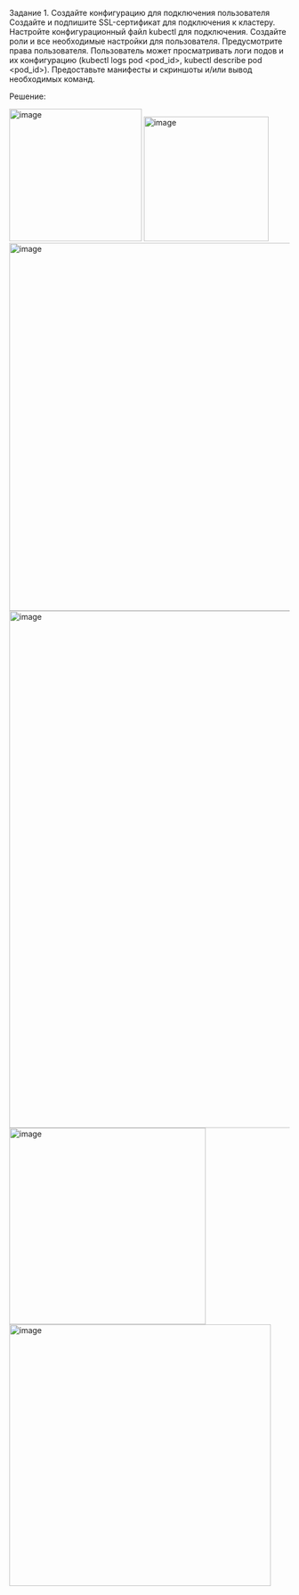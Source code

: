 Задание 1. Создайте конфигурацию для подключения пользователя
Создайте и подпишите SSL-сертификат для подключения к кластеру.
Настройте конфигурационный файл kubectl для подключения.
Создайте роли и все необходимые настройки для пользователя.
Предусмотрите права пользователя. Пользователь может просматривать логи подов и их конфигурацию (kubectl logs pod <pod_id>, kubectl describe pod <pod_id>).
Предоставьте манифесты и скриншоты и/или вывод необходимых команд.

Решение:

<img width="238" alt="image" src="https://github.com/user-attachments/assets/2710c21c-03ca-489a-a09a-fd4c8c3dfa9e">
<img width="224" alt="image" src="https://github.com/user-attachments/assets/120bce7d-a557-4b3c-91ce-08360c8ecf90">


<img width="661" alt="image" src="https://github.com/user-attachments/assets/9a875b1d-8e7a-4bb3-b541-69f426884079">
<img width="929" alt="image" src="https://github.com/user-attachments/assets/dfce62d7-cbcd-4562-a17a-051f66562059">

<img width="353" alt="image" src="https://github.com/user-attachments/assets/3bb13481-9422-4df5-a1f7-adef9914abde">

<img width="470" alt="image" src="https://github.com/user-attachments/assets/c022c3a0-3df2-4ef0-b00c-22a72dc8da94">



